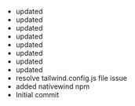 - updated
- updated
- updated
- updated
- updated
- updated
- updated
- updated
- resolve tailwind.config.js file issue
- added nativewind npm
- Initial commit
